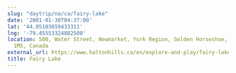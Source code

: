 ```yaml
---
slug: "daytrip/na/ca/fairy-lake"
date: '2001-01-30T04:37:00'
lat: '44.05103659433311'
lng: '-79.45553324882508'
location: 500, Water Street, Newmarket, York Region, Golden Horseshoe, Ontario, L3Y
  1M5, Canada
external_url: https://www.haltonhills.ca/en/explore-and-play/fairy-lake.aspx#Water-quality-study
title: Fairy Lake
---
```



